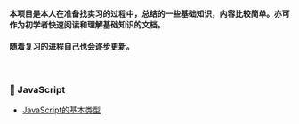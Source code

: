 #### 本项目是本人在准备找实习的过程中，总结的一些基础知识，内容比较简单。亦可作为初学者快速阅读和理解基础知识的文档。

#### 随着复习的进程自己也会逐步更新。
<br>

###  :dolphin: JavaScript
+ [JavaScript的基本类型](./JavaScript/数据类型.md)

